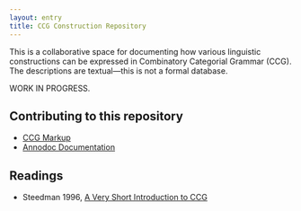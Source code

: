 ```yaml
---
layout: entry
title: CCG Construction Repository
---
```


This is a collaborative space for documenting how various linguistic constructions 
can be expressed in Combinatory Categorial Grammar (CCG).
The descriptions are textual—this is not a formal database.

WORK IN PROGRESS.

## Contributing to this repository

* [CCG Markup](ccg-markup.html)
* [Annodoc Documentation](annodoc.html)

## Readings

* Steedman 1996, [A Very Short Introduction to CCG](http://www.inf.ed.ac.uk/teaching/courses/nlg/readings/ccgintro.pdf)
